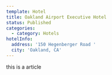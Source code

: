 ```yaml
---
template: Hotel
title: Oakland Airport Executive Hotel
status: Published
categories:
  - category: Hotels
hotelInfo:
  address: '150 Hegenberger Road '
  city: 'Oakland, CA'
---
```


this is a article
